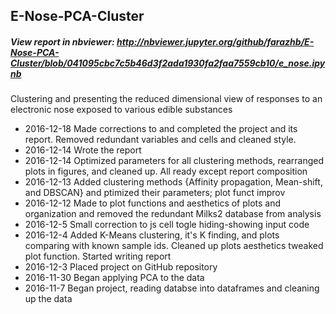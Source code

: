 
## E-Nose-PCA-Cluster

##### View report in nbviewer: http://nbviewer.jupyter.org/github/farazhb/E-Nose-PCA-Cluster/blob/041095cbc7c5b46d3f2ada1930fa2faa7559cb10/e_nose.ipynb


Clustering and presenting the reduced dimensional view of responses to an electronic nose exposed to various edible substances

- 2016-12-18  Made corrections to and completed the project and its report. Removed redundant variables and cells and cleaned style.
- 2016-12-14  Wrote the report
- 2016-12-14  Optimized parameters for all clustering methods, rearranged plots in figures, and cleaned up. All ready except report composition
- 2016-12-13  Added clustering methods {Affinity propagation, Mean-shift, and DBSCAN} and ptimized their parameters; plot funct improv
- 2016-12-12  Made to plot functions and aesthetics of plots and organization and removed the redundant Milks2 database from analysis
- 2016-12-5   Small correction to js cell togle hiding-showing input code
- 2016-12-4   Added K-Means clustering, it's K finding, and plots comparing with known sample ids. Cleaned up plots aesthetics tweaked plot function. Started writing report
- 2016-12-3   Placed project on GitHub repository
- 2016-11-30  Began applying PCA to the data
- 2016-11-7   Began project, reading databse into dataframes and cleaning up the data
